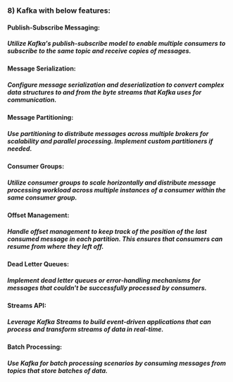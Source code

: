 ### 8) Kafka with below features:
#### Publish-Subscribe Messaging:
#####      Utilize Kafka's publish-subscribe model to enable multiple consumers to subscribe to the same topic and receive copies of messages.
#### Message Serialization:
#####      Configure message serialization and deserialization to convert complex data structures to and from the byte streams that Kafka uses for communication.
#### Message Partitioning:
#####      Use partitioning to distribute messages across multiple brokers for scalability and parallel processing. Implement custom partitioners if needed.
#### Consumer Groups:
#####      Utilize consumer groups to scale horizontally and distribute message processing workload across multiple instances of a consumer within the same consumer group.
#### Offset Management:
#####      Handle offset management to keep track of the position of the last consumed message in each partition. This ensures that consumers can resume from where they left off.
#### Dead Letter Queues:
#####      Implement dead letter queues or error-handling mechanisms for messages that couldn't be successfully processed by consumers.
#### Streams API:
#####      Leverage Kafka Streams to build event-driven applications that can process and transform streams of data in real-time.
#### Batch Processing:
#####      Use Kafka for batch processing scenarios by consuming messages from topics that store batches of data.
